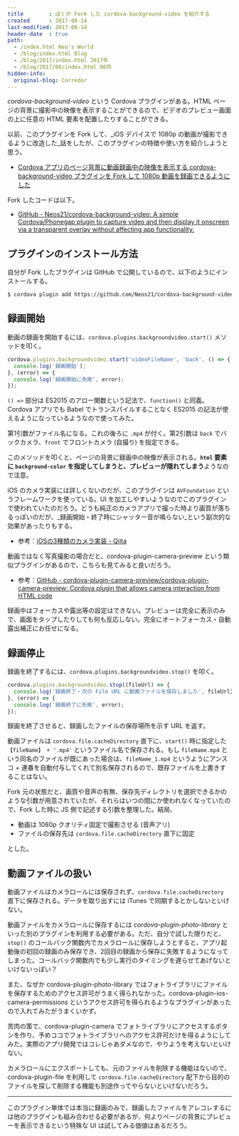 ```yaml
---
title        : ぼくが Fork した cordova-background-video を紹介する
created      : 2017-08-14
last-modified: 2017-08-14
header-date  : true
path:
  - /index.html Neo's World
  - /blog/index.html Blog
  - /blog/2017/index.html 2017年
  - /blog/2017/08/index.html 08月
hidden-info:
  original-blog: Corredor
---
```


_cordova-background-video_ という Cordova プラグインがある。HTML ページの背景に撮影中の映像を表示することができるので、ビデオのプレビュー画面の上に任意の HTML 要素を配置したりすることができる。

以前、このプラグインを Fork して、_iOS デバイスで 1080p の動画が撮影できるように改造した_話をしたが、このプラグインの特徴や使い方を紹介しようと思う。

- [Cordova アプリのページ背景に動画録画中の映像を表示する cordova-background-video プラグインを Fork して 1080p 動画を録画できるようにした](/blog/2017/08/07-01.html)

Fork したコードは以下。

- [GitHub - Neos21/cordova-background-video: A simple Cordova/Phonegap plugin to capture video and then display it onscreen via a transparent overlay without affecting app functionality.](https://github.com/Neos21/cordova-background-video)

## プラグインのインストール方法

自分が Fork したプラグインは GitHub で公開しているので、以下のようにインストールする。

```bash
$ cordova plugin add https://github.com/Neos21/cordova-background-video.git
```

## 録画開始

動画の録画を開始するには、`cordova.plugins.backgroundvideo.start()` メソッドを叩く。

```javascript
cordova.plugins.backgroundvideo.start('videoFileName', 'back', () => {
  console.log('録画開始');
}, (error) => {
  console.log('録画開始に失敗', error);
});
```

`() =>` 部分は ES2015 のアロー関数という記法で、`function()` と同義。Cordova アプリでも Babel でトランスパイルすることなく ES2015 の記法が使えるようになっているようなので使ってみた。

第1引数がファイル名になる。これの後ろに `.mp4` が付く。第2引数は `back` でバックカメラ、`front` でフロントカメラ (自撮り) を指定できる。

このメソッドを叩くと、ページの背景に録画中の映像が表示される。**`html` 要素に `background-color` を指定してしまうと、プレビューが隠れてしまう**ようなので注意。

iOS のカメラ実装には詳しくないのだが、このプラグインは `AVFoundation` というフレームワークを使っている。UI を加工しやすいようなのでこのプラグインで使われていたのだろう。どうも純正のカメラアプリで撮った時より画質が落ちるっぽいのだが、_録画開始・終了時にシャッター音が鳴らない_という副次的な効果があったりもする。

- 参考：[iOSの3種類のカメラ実装 - Qiita](http://qiita.com/imanishisatoshi/items/0ddd89d7249c00224d59)

動画ではなく写真撮影の場合だと、cordova-plugin-camera-preview という類似プラグインがあるので、こちらも見てみると良いだろう。

- 参考：[GitHub - cordova-plugin-camera-preview/cordova-plugin-camera-preview: Cordova plugin that allows camera interaction from HTML code](https://github.com/cordova-plugin-camera-preview/cordova-plugin-camera-preview)

録画中はフォーカスや露出等の設定はできない。プレビューは完全に表示のみで、画面をタップしたりしても何も反応しない。完全にオートフォーカス・自動露出補正にお任せになる。

## 録画停止

録画を終了するには、`cordova.plugins.backgroundvideo.stop()` を叩く。

```javascript
cordova.plugins.backgroundvideo.stop((fileUrl) => {
  console.log('録画終了・次の File URL に動画ファイルを保存しました', fileUrl);
}, (error) => {
  console.log('録画終了に失敗', error);
});
```

録画を終了させると、録画したファイルの保存場所を示す URL を返す。

動画ファイルは `cordova.file.cacheDirectory` 直下に、`start()` 時に指定した `【fileName】 + '.mp4'` というファイル名で保存される。もし `fileName.mp4` という同名のファイルが既にあった場合は、`fileName_1.mp4` というようにアンスコ + 連番を自動付与してくれて別名保存されるので、既存ファイルを上書きすることはない。

Fork 元の状態だと、画質や音声の有無、保存先ディレクトリを選択できるかのような引数が用意されていたが、それらはいつの間にか使われなくなっていたので、Fork した時に JS 側で記述する引数を整理した。結局、

- 動画は 1080p クオリティ固定で撮影させる (音声アリ)
- ファイルの保存先は `cordova.file.cacheDirectory` 直下に固定

とした。

## 動画ファイルの扱い

動画ファイルはカメラロールには保存されず、`cordova.file.cacheDirectory` 直下に保存される。データを取り出すには iTunes で同期するとかしないといけない。

動画ファイルをカメラロールに保存するには _cordova-plugin-photo-library_ といった別のプラグインを利用する必要がある。ただ、自分で試した限りだと、`stop()` のコールバック関数内でカメラロールに保存しようとすると、アプリ起動後の初回の録画のみ保存でき、2回目の録画から保存に失敗するようになってしまった。コールバック関数内でも少し実行のタイミングを遅らせてあげないといけないっぽい？

また、なぜか cordova-plugin-photo-library ではフォトライブラリにファイルを保存するためのアクセス許可がうまく得られなかった。cordova-plugin-ios-camera-permissions というアクセス許可を得られるようなプラグインがあったので入れてみたがうまくいかず。

苦肉の策で、cordova-plugin-camera でフォトライブラリにアクセスするボタンを作り、予めココでフォトライブラリへのアクセス許可だけを得るようにしてみた。実際のアプリ開発ではコレじゃあダメなので、やりようを考えないといけない。

カメラロールにエクスポートしても、元のファイルを削除する機能はないので、cordova-plugin-file を利用して `cordova.file.cacheDirectory` 配下から目的のファイルを探して削除する機能も別途作ってやらないといけないだろう。

---

このプラグイン単体では本当に録画のみで、録画したファイルをアレコレするには他のプラグインも組み合わせる必要があるが、何よりページの背景にプレビューを表示できるという特殊な UI は試してみる価値はあるだろう。
